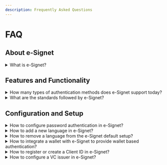```yaml
---
description: Frequently Asked Questions
---
```


# FAQ

## About e-Signet

<details>

<summary>What is e-Signet?</summary>



</details>

##

## Features and Functionality

<details>

<summary>How many types of authentication methods does e-Signet support today?</summary>



</details>

<details>

<summary>What are the standards followed by e-Signet?</summary>



</details>

## Configuration and Setup

<details>

<summary>How to configure password authentication in e-Signet?</summary>



</details>

<details>

<summary>How to add a new language in e-Signet?</summary>



</details>

<details>

<summary>How to remove a language from the e-Signet default setup?</summary>



</details>

<details>

<summary>How to integrate a wallet with e-Signet to provide wallet based authentication? </summary>



</details>

<details>

<summary>How to register or create a Client ID in e-Signet?</summary>



</details>

<details>

<summary>How to configure a VC issuer in e-Signet?</summary>



</details>

